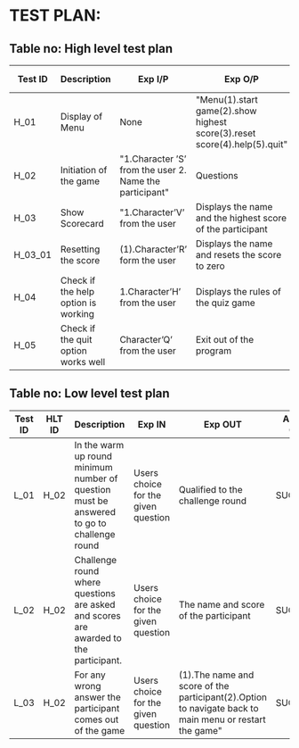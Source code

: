 # TEST PLAN:

## Table no: High level test plan

| **Test ID** | **Description**                                              | **Exp I/P** | **Exp O/P** | **Actual Out** |**Type Of Test**  |    
|-------------|--------------------------------------------------------------|------------|-------------|----------------|------------------|
|  H_01|Display of Menu| None | "Menu(1).start game(2).show highest score(3).reset score(4).help(5).quit" | PASS | Scenario|
|  H_02|Initiation of the game |"1.Character ’S’ from the user 2. Name the participant" | Questions|PASS|Requirement based |
|  H_03|Show Scorecard | "1.Character’V’ from the user| Displays the name and the highest score of the participant |SUCCESS|Requirement based |
| H_03_01| Resetting the score| (1).Character’R’ form the user | Displays the name and resets the score to zero | SUCCESS | Requirement based |
| H_04| Check if the help option is working | 1.Character’H’ from the user | Displays the rules of the quiz game |SUCCESS| Scenario |
|H_05| Check if the quit option works well|Character’Q’ from the user|Exit out of the program|SUCCESS|Scenario|



## Table no: Low level test plan

| **Test ID** | **HLT ID** | **Description**                                              | **Exp IN** | **Exp OUT** | **Actual Out** |**Type Of Test**  |    
|-------------|-----|--------------------------------------------------------------|------------|-------------|----------------|------------------|
|  L_01|H_02|In the warm up round minimum number of question must be answered to go to challenge round| Users choice for the given question| Qualified to the challenge round| SUCCESS |Requirement based |
|  L_02|H_02|Challenge round where questions are asked and scores are awarded to the participant.|Users choice for the given question|The name and score of the participant|SUCCESS|Requirement based|
|  L_03 |H_02|For any wrong answer the participant comes out of the game| Users choice for the given question|(1).The name and score of the participant(2).Option to navigate back to main menu or restart the game" | SUCCESS |Requirement based|

